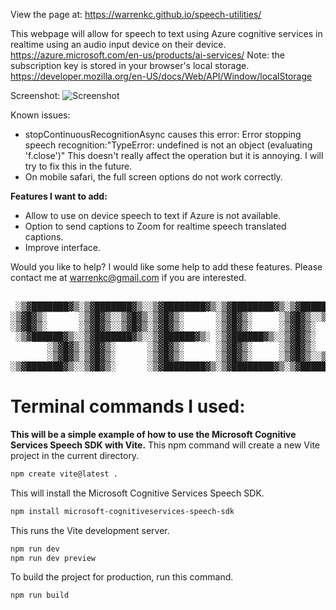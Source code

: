 View the page at: https://warrenkc.github.io/speech-utilities/

This webpage will allow for speech to text using Azure cognitive services in realtime using an audio input device on their device. https://azure.microsoft.com/en-us/products/ai-services/
Note: the subscription key is stored in your browser's local storage. https://developer.mozilla.org/en-US/docs/Web/API/Window/localStorage

Screenshot:
![Screenshot](src/images/Screenshot%202025-04-15%20at%209.08.52 AM.png)

Known issues:
* stopContinuousRecognitionAsync causes this error: Error stopping speech recognition:"TypeError: undefined is not an object (evaluating 'f.close')" This doesn't really affect the operation but it is annoying. I will try to fix this in the future.
* On mobile safari, the full screen options do not work correctly.

**Features I want to add:**
* Allow to use on device speech to text if Azure is not available.
* Option to send captions to Zoom for realtime speech translated captions.
* Improve interface.

Would you like to help? I would like some help to add these features. Please contact me at warrenkc@gmail.com if you are interested.
<pre style="font-family: monospace; font-size: 14px;">

 ░▒▓███████▓▒░▒▓███████▓▒░░▒▓████████▓▒░▒▓████████▓▒░▒▓██████▓▒░░▒▓█▓▒░░▒▓█▓▒░      ░▒▓████████▓▒░▒▓██████▓▒░       ░▒▓████████▓▒░▒▓████████▓▒░▒▓█▓▒░░▒▓█▓▒░▒▓████████▓▒░ 
░▒▓█▓▒░      ░▒▓█▓▒░░▒▓█▓▒░▒▓█▓▒░      ░▒▓█▓▒░     ░▒▓█▓▒░░▒▓█▓▒░▒▓█▓▒░░▒▓█▓▒░         ░▒▓█▓▒░  ░▒▓█▓▒░░▒▓█▓▒░         ░▒▓█▓▒░   ░▒▓█▓▒░      ░▒▓█▓▒░░▒▓█▓▒░  ░▒▓█▓▒░     
░▒▓█▓▒░      ░▒▓█▓▒░░▒▓█▓▒░▒▓█▓▒░      ░▒▓█▓▒░     ░▒▓█▓▒░      ░▒▓█▓▒░░▒▓█▓▒░         ░▒▓█▓▒░  ░▒▓█▓▒░░▒▓█▓▒░         ░▒▓█▓▒░   ░▒▓█▓▒░      ░▒▓█▓▒░░▒▓█▓▒░  ░▒▓█▓▒░     
 ░▒▓██████▓▒░░▒▓███████▓▒░░▒▓██████▓▒░ ░▒▓██████▓▒░░▒▓█▓▒░      ░▒▓████████▓▒░         ░▒▓█▓▒░  ░▒▓█▓▒░░▒▓█▓▒░         ░▒▓█▓▒░   ░▒▓██████▓▒░  ░▒▓██████▓▒░   ░▒▓█▓▒░     
       ░▒▓█▓▒░▒▓█▓▒░      ░▒▓█▓▒░      ░▒▓█▓▒░     ░▒▓█▓▒░      ░▒▓█▓▒░░▒▓█▓▒░         ░▒▓█▓▒░  ░▒▓█▓▒░░▒▓█▓▒░         ░▒▓█▓▒░   ░▒▓█▓▒░      ░▒▓█▓▒░░▒▓█▓▒░  ░▒▓█▓▒░     
       ░▒▓█▓▒░▒▓█▓▒░      ░▒▓█▓▒░      ░▒▓█▓▒░     ░▒▓█▓▒░░▒▓█▓▒░▒▓█▓▒░░▒▓█▓▒░         ░▒▓█▓▒░  ░▒▓█▓▒░░▒▓█▓▒░         ░▒▓█▓▒░   ░▒▓█▓▒░      ░▒▓█▓▒░░▒▓█▓▒░  ░▒▓█▓▒░     
░▒▓███████▓▒░░▒▓█▓▒░      ░▒▓████████▓▒░▒▓████████▓▒░▒▓██████▓▒░░▒▓█▓▒░░▒▓█▓▒░         ░▒▓█▓▒░   ░▒▓██████▓▒░          ░▒▓█▓▒░   ░▒▓████████▓▒░▒▓█▓▒░░▒▓█▓▒░  ░▒▓█▓▒░     
</pre>

# Terminal commands I used:
**This will be a simple example of how to use the Microsoft Cognitive Services Speech SDK with Vite.**
This npm command will create a new Vite project in the current directory. 
```bash
npm create vite@latest .
```
This will install the Microsoft Cognitive Services Speech SDK.
```bash
npm install microsoft-cognitiveservices-speech-sdk
```
This runs the Vite development server.
```bash
npm run dev
npm run dev preview
```
To build the project for production, run this command.
```bash 
npm run build
```

